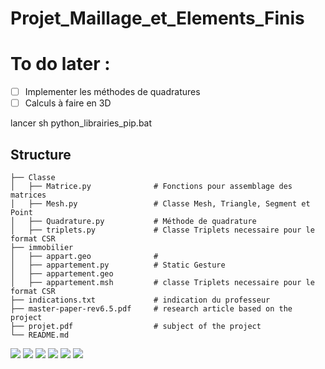 # Projet_Maillage_et_Elements_Finis


# To do later : 
- [ ]  Implementer les méthodes de quadratures 
- [ ] Calculs à faire en 3D 

lancer sh python_librairies_pip.bat

## Structure 
```
├── Classe            
│   ├── Matrice.py              # Fonctions pour assemblage des matrices 
│   ├── Mesh.py                 # Classe Mesh, Triangle, Segment et Point 
│   ├── Quadrature.py           # Méthode de quadrature
│   ├── triplets.py             # Classe Triplets necessaire pour le format CSR
├── immobilier           
│   ├── appart.geo              # 
│   ├── appartement.py          # Static Gesture
│   ├── appartement.geo
│   ├── appartement.msh         # classe Triplets necessaire pour le format CSR
├── indications.txt             # indication du professeur
├── master-paper-rev6.5.pdf     # research article based on the project
├── projet.pdf                  # subject of the project 
└── README.md
```
<img src="https://render.githubusercontent.com/render/math?math=-\int_{\Omega}\Delta uv = 0 ">
<img src="https://render.githubusercontent.com/render/math?math=-\int_{\Omega}\Delta uv = 0 ">
<img src="https://render.githubusercontent.com/render/math?math=\int_{\Omega}\nabla u \nabla v  -\int_{\Omega}(\partial_{n}u)v = 0 ">
<img src="https://render.githubusercontent.com/render/math?math=\int_{\Omega}\nabla u \nabla v = \int_{\Omega}(\partial_{n}u)v ">
<img src="https://render.githubusercontent.com/render/math?math==\int_{\Gamma_{rad}}(\partial_{n}u)v %2B  \int_{\Gamma_{fen}}(\partial_{n}u)v %2B  \int_{\Gamma_{mur}}(\partial_{n}u)v ">
<img src="https://render.githubusercontent.com/render/math?math==\underbrace{\int_{\Gamma_{rad}}(\partial_{n}u)v %2B  \int_{\Gamma_{fen}}(\partial_{n}u)v %2B 0 }_\textrm{Dirichlet homogène}">


<script type="text/javascript" async

src="https://cdn.mathjax.org/mathjax/latest/MathJax.js?config=TeX-MML-AM_CHTML">

$$
\begin{align}
-\int_{\Omega}\Delta uv &= 0 \\\\
\int_{\Omega}\nabla u \nabla v  -\int_{\Omega}(\partial_{n}u)v &= 0 \\\\
\int_{\Omega}\nabla u \nabla v &= \int_{\Omega}(\partial_{n}u)v \\\\
&=  \int_{\Gamma_{radiateur}}(\partial_{n}u)v +  \int_{\Gamma_{fenêtre}}(\partial_{n}u)v +  \int_{\Gamma_{mur}}(\partial_{n}u)v \\\\
&=  \underbrace{\int_{\Gamma_{radiateur}}(\partial_{n}u)v +  \int_{\Gamma_{fenêtre}}(\partial_{n}u)v + 0 }_\textrm{Dirichlet homogène}
\end{align}
$$



